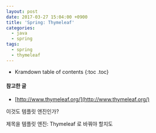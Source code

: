 ```yaml
---
layout: post
date: 2017-03-27 15:04:00 +0900
title: 'Spring: Thymeleaf'
categories:
  - java
  - spring
tags:
  - spring
  - thymeleaf
---
```


* Kramdown table of contents
{:toc .toc}

#### 참고한 글

- [http://www.thymeleaf.org/](http://www.thymeleaf.org/)


이것도 템플릿 엔진인가?

제목을 템플릿 엔진: Thymeleaf 로 바꿔야 할지도
